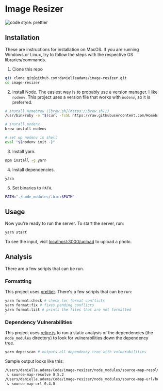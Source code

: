 # Image Resizer
![code style: prettier](https://img.shields.io/badge/code_style-prettier-ff69b4.svg?style=flat-square)

## Installation

These are instructions for installation on MacOS. If you are running Windows or Linux, try to follow the steps with the respective OS libraries/commands.

1. Clone this repo

```sh
git clone git@github.com:danielleadams/image-resizer.git
cd image-resizer
```

2. Install Node. The easiest way is to probably use a version manager. I like `nodenv`. This project uses a version file that works with `nodenv`, so it is preferred.

```sh
# install Homebrew ([brew.sh](https://brew.sh/))
/usr/bin/ruby -e "$(curl -fsSL https://raw.githubusercontent.com/Homebrew/install/master/install)"

# install nodenv
brew install nodenv

# set up nodenv in shell
eval "$(nodenv init -)"
```

3. Install yarn.

```sh
npm install -g yarn
```

4. Install dependencies.

```sh
yarn
```

5. Set binaries to `PATH`.

```sh
PATH="./node_modules/.bin:$PATH"
```

## Usage

Now you're ready to run the server. To start the server, run:

```sh
yarn start
```

To see the input, visit [localhost:3000/upload](localhost:3000/upload) to upload a photo.

## Analysis

There are a few scripts that can be run.

### Formatting

This project uses [prettier](https://github.com/prettier/prettier). There's a few scripts that can be run:

```sh
yarn format:check # check for format conflicts
yarn format:fix # fixes pending conflicts
yarn format:list # prints the files that are not formatted
```

### Dependency Vulnerabilities

This project uses [retire.js](https://github.com/RetireJS/retire.js) to run a static analysis of the dependencies (the `node_modules` directory) to look for vulnerabilities down the dependency tree.

```sh
yarn deps:scan # outputs all dependency tree with vulnerabilities
```

Sample output looks like this:

```sh
/Users/danielle.adams/Code/image-resizer/node_modules/source-map-resolve/bower.json
 ↳ source-map-resolve 0.5.2
/Users/danielle.adams/Code/image-resizer/node_modules/source-map-url/bower.json
 ↳ source-map-url 0.4.0
 ```
